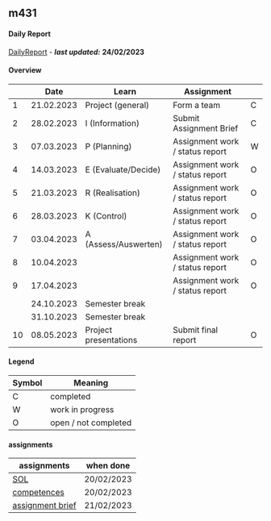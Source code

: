 ## m431

#### Daily Report

[DailyReport](report/dailyreport.md) - ***last updated:*** **24/02/2023**
#### Overview

|    | Date       | Learn                 | Assignment                      |   |
|----|------------|-----------------------|---------------------------------|---|
| 1  | 21.02.2023 | Project (general)     | Form a team                     | C |
| 2  | 28.02.2023 | I (Information)       | Submit Assignment Brief         | C |
| 3  | 07.03.2023 | P (Planning)          | Assignment work / status report | W |
| 4  | 14.03.2023 | E (Evaluate/Decide)   | Assignment work / status report | O |
| 5  | 21.03.2023 | R (Realisation)       | Assignment work / status report | O |
| 6  | 28.03.2023 | K (Control)           | Assignment work / status report | O |
| 7  | 03.04.2023 | A (Assess/Auswerten)  | Assignment work / status report | O |
| 8  | 10.04.2023 |                       | Assignment work / status report | O |
| 9  | 17.04.2023 |                       | Assignment work / status report | O |
|    | 24.10.2023 | Semester break        |                                 |   |
|    | 31.10.2023 | Semester break        |                                 |   |
| 10 | 08.05.2023 | Project presentations | Submit final report             | O |

#### Legend

| Symbol | Meaning              |
|--------|----------------------|
| C      | completed            |
| W      | work in progress     |
| O      | open / not completed |
#### assignments

| assignments                                                | when done  |
|------------------------------------------------------------|------------|
| [SOL](assignments/SOL.md)                                  | 20/02/2023 |
| [competences](assignments/competences.md)                  | 20/02/2023 |
| [assignment brief](assignments/m431_Assignment_Brief.docx) | 21/02/2023 |